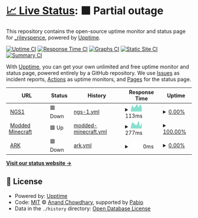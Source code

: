# [📈 Live Status](https://status.nimrd.net): <!--live status--> **🟧 Partial outage**

This repository contains the open-source uptime monitor and status page for [\_rileyspence](https://status.nimrd.net), powered by [Upptime](https://github.com/upptime/upptime).

[![Uptime CI](https://github.com/rileyspence/uptime/workflows/Uptime%20CI/badge.svg)](https://github.com/rileyspence/uptime/actions?query=workflow%3A%22Uptime+CI%22)
[![Response Time CI](https://github.com/rileyspence/uptime/workflows/Response%20Time%20CI/badge.svg)](https://github.com/rileyspence/uptime/actions?query=workflow%3A%22Response+Time+CI%22)
[![Graphs CI](https://github.com/rileyspence/uptime/workflows/Graphs%20CI/badge.svg)](https://github.com/rileyspence/uptime/actions?query=workflow%3A%22Graphs+CI%22)
[![Static Site CI](https://github.com/rileyspence/uptime/workflows/Static%20Site%20CI/badge.svg)](https://github.com/rileyspence/uptime/actions?query=workflow%3A%22Static+Site+CI%22)
[![Summary CI](https://github.com/rileyspence/uptime/workflows/Summary%20CI/badge.svg)](https://github.com/rileyspence/uptime/actions?query=workflow%3A%22Summary+CI%22)

With [Upptime](https://upptime.js.org), you can get your own unlimited and free uptime monitor and status page, powered entirely by a GitHub repository. We use [Issues](https://github.com/rileyspence/uptime/issues) as incident reports, [Actions](https://github.com/rileyspence/uptime/actions) as uptime monitors, and [Pages](https://status.nimrd.net) for the status page.

<!--start: status pages-->
<!-- This summary is generated by Upptime (https://github.com/upptime/upptime) -->
<!-- Do not edit this manually, your changes will be overwritten -->
<!-- prettier-ignore -->
| URL | Status | History | Response Time | Uptime |
| --- | ------ | ------- | ------------- | ------ |
| <img alt="" src="https://icons.duckduckgo.com/ip3/ngs1m.nimrdinfrastructure.net.ico" height="13"> [NGS1](https://ngs1m.nimrdinfrastructure.net) | 🟥 Down | [ngs-1.yml](https://github.com/rileyspence/uptime/commits/HEAD/history/ngs-1.yml) | <details><summary><img alt="Response time graph" src="./graphs/ngs-1/response-time-week.png" height="20"> 113ms</summary><br><a href="https://status.nimrd.net/history/ngs-1"><img alt="Response time 167" src="https://img.shields.io/endpoint?url=https%3A%2F%2Fraw.githubusercontent.com%2Frileyspence%2Fuptime%2FHEAD%2Fapi%2Fngs-1%2Fresponse-time.json"></a><br><a href="https://status.nimrd.net/history/ngs-1"><img alt="24-hour response time 81" src="https://img.shields.io/endpoint?url=https%3A%2F%2Fraw.githubusercontent.com%2Frileyspence%2Fuptime%2FHEAD%2Fapi%2Fngs-1%2Fresponse-time-day.json"></a><br><a href="https://status.nimrd.net/history/ngs-1"><img alt="7-day response time 113" src="https://img.shields.io/endpoint?url=https%3A%2F%2Fraw.githubusercontent.com%2Frileyspence%2Fuptime%2FHEAD%2Fapi%2Fngs-1%2Fresponse-time-week.json"></a><br><a href="https://status.nimrd.net/history/ngs-1"><img alt="30-day response time 167" src="https://img.shields.io/endpoint?url=https%3A%2F%2Fraw.githubusercontent.com%2Frileyspence%2Fuptime%2FHEAD%2Fapi%2Fngs-1%2Fresponse-time-month.json"></a><br><a href="https://status.nimrd.net/history/ngs-1"><img alt="1-year response time 167" src="https://img.shields.io/endpoint?url=https%3A%2F%2Fraw.githubusercontent.com%2Frileyspence%2Fuptime%2FHEAD%2Fapi%2Fngs-1%2Fresponse-time-year.json"></a></details> | <details><summary><a href="https://status.nimrd.net/history/ngs-1">0.00%</a></summary><a href="https://status.nimrd.net/history/ngs-1"><img alt="All-time uptime 25.03%" src="https://img.shields.io/endpoint?url=https%3A%2F%2Fraw.githubusercontent.com%2Frileyspence%2Fuptime%2FHEAD%2Fapi%2Fngs-1%2Fuptime.json"></a><br><a href="https://status.nimrd.net/history/ngs-1"><img alt="24-hour uptime 0.00%" src="https://img.shields.io/endpoint?url=https%3A%2F%2Fraw.githubusercontent.com%2Frileyspence%2Fuptime%2FHEAD%2Fapi%2Fngs-1%2Fuptime-day.json"></a><br><a href="https://status.nimrd.net/history/ngs-1"><img alt="7-day uptime 0.00%" src="https://img.shields.io/endpoint?url=https%3A%2F%2Fraw.githubusercontent.com%2Frileyspence%2Fuptime%2FHEAD%2Fapi%2Fngs-1%2Fuptime-week.json"></a><br><a href="https://status.nimrd.net/history/ngs-1"><img alt="30-day uptime 25.03%" src="https://img.shields.io/endpoint?url=https%3A%2F%2Fraw.githubusercontent.com%2Frileyspence%2Fuptime%2FHEAD%2Fapi%2Fngs-1%2Fuptime-month.json"></a><br><a href="https://status.nimrd.net/history/ngs-1"><img alt="1-year uptime 25.03%" src="https://img.shields.io/endpoint?url=https%3A%2F%2Fraw.githubusercontent.com%2Frileyspence%2Fuptime%2FHEAD%2Fapi%2Fngs-1%2Fuptime-year.json"></a></details>
| <img alt="" src="https://icons.duckduckgo.com/ip3/modded-map.nimrd.net.ico" height="13"> [Modded Minecraft](https://modded-map.nimrd.net) | 🟩 Up | [modded-minecraft.yml](https://github.com/rileyspence/uptime/commits/HEAD/history/modded-minecraft.yml) | <details><summary><img alt="Response time graph" src="./graphs/modded-minecraft/response-time-week.png" height="20"> 277ms</summary><br><a href="https://status.nimrd.net/history/modded-minecraft"><img alt="Response time 282" src="https://img.shields.io/endpoint?url=https%3A%2F%2Fraw.githubusercontent.com%2Frileyspence%2Fuptime%2FHEAD%2Fapi%2Fmodded-minecraft%2Fresponse-time.json"></a><br><a href="https://status.nimrd.net/history/modded-minecraft"><img alt="24-hour response time 361" src="https://img.shields.io/endpoint?url=https%3A%2F%2Fraw.githubusercontent.com%2Frileyspence%2Fuptime%2FHEAD%2Fapi%2Fmodded-minecraft%2Fresponse-time-day.json"></a><br><a href="https://status.nimrd.net/history/modded-minecraft"><img alt="7-day response time 277" src="https://img.shields.io/endpoint?url=https%3A%2F%2Fraw.githubusercontent.com%2Frileyspence%2Fuptime%2FHEAD%2Fapi%2Fmodded-minecraft%2Fresponse-time-week.json"></a><br><a href="https://status.nimrd.net/history/modded-minecraft"><img alt="30-day response time 282" src="https://img.shields.io/endpoint?url=https%3A%2F%2Fraw.githubusercontent.com%2Frileyspence%2Fuptime%2FHEAD%2Fapi%2Fmodded-minecraft%2Fresponse-time-month.json"></a><br><a href="https://status.nimrd.net/history/modded-minecraft"><img alt="1-year response time 282" src="https://img.shields.io/endpoint?url=https%3A%2F%2Fraw.githubusercontent.com%2Frileyspence%2Fuptime%2FHEAD%2Fapi%2Fmodded-minecraft%2Fresponse-time-year.json"></a></details> | <details><summary><a href="https://status.nimrd.net/history/modded-minecraft">100.00%</a></summary><a href="https://status.nimrd.net/history/modded-minecraft"><img alt="All-time uptime 99.93%" src="https://img.shields.io/endpoint?url=https%3A%2F%2Fraw.githubusercontent.com%2Frileyspence%2Fuptime%2FHEAD%2Fapi%2Fmodded-minecraft%2Fuptime.json"></a><br><a href="https://status.nimrd.net/history/modded-minecraft"><img alt="24-hour uptime 100.00%" src="https://img.shields.io/endpoint?url=https%3A%2F%2Fraw.githubusercontent.com%2Frileyspence%2Fuptime%2FHEAD%2Fapi%2Fmodded-minecraft%2Fuptime-day.json"></a><br><a href="https://status.nimrd.net/history/modded-minecraft"><img alt="7-day uptime 100.00%" src="https://img.shields.io/endpoint?url=https%3A%2F%2Fraw.githubusercontent.com%2Frileyspence%2Fuptime%2FHEAD%2Fapi%2Fmodded-minecraft%2Fuptime-week.json"></a><br><a href="https://status.nimrd.net/history/modded-minecraft"><img alt="30-day uptime 99.93%" src="https://img.shields.io/endpoint?url=https%3A%2F%2Fraw.githubusercontent.com%2Frileyspence%2Fuptime%2FHEAD%2Fapi%2Fmodded-minecraft%2Fuptime-month.json"></a><br><a href="https://status.nimrd.net/history/modded-minecraft"><img alt="1-year uptime 99.93%" src="https://img.shields.io/endpoint?url=https%3A%2F%2Fraw.githubusercontent.com%2Frileyspence%2Fuptime%2FHEAD%2Fapi%2Fmodded-minecraft%2Fuptime-year.json"></a></details>
| <img alt="" src="https://icons.duckduckgo.com/ip3/null.ico" height="13"> [ARK](ark.nimrd.net) | 🟥 Down | [ark.yml](https://github.com/rileyspence/uptime/commits/HEAD/history/ark.yml) | <details><summary><img alt="Response time graph" src="./graphs/ark/response-time-week.png" height="20"> 0ms</summary><br><a href="https://status.nimrd.net/history/ark"><img alt="Response time 0" src="https://img.shields.io/endpoint?url=https%3A%2F%2Fraw.githubusercontent.com%2Frileyspence%2Fuptime%2FHEAD%2Fapi%2Fark%2Fresponse-time.json"></a><br><a href="https://status.nimrd.net/history/ark"><img alt="24-hour response time 0" src="https://img.shields.io/endpoint?url=https%3A%2F%2Fraw.githubusercontent.com%2Frileyspence%2Fuptime%2FHEAD%2Fapi%2Fark%2Fresponse-time-day.json"></a><br><a href="https://status.nimrd.net/history/ark"><img alt="7-day response time 0" src="https://img.shields.io/endpoint?url=https%3A%2F%2Fraw.githubusercontent.com%2Frileyspence%2Fuptime%2FHEAD%2Fapi%2Fark%2Fresponse-time-week.json"></a><br><a href="https://status.nimrd.net/history/ark"><img alt="30-day response time 0" src="https://img.shields.io/endpoint?url=https%3A%2F%2Fraw.githubusercontent.com%2Frileyspence%2Fuptime%2FHEAD%2Fapi%2Fark%2Fresponse-time-month.json"></a><br><a href="https://status.nimrd.net/history/ark"><img alt="1-year response time 0" src="https://img.shields.io/endpoint?url=https%3A%2F%2Fraw.githubusercontent.com%2Frileyspence%2Fuptime%2FHEAD%2Fapi%2Fark%2Fresponse-time-year.json"></a></details> | <details><summary><a href="https://status.nimrd.net/history/ark">0.00%</a></summary><a href="https://status.nimrd.net/history/ark"><img alt="All-time uptime 0.00%" src="https://img.shields.io/endpoint?url=https%3A%2F%2Fraw.githubusercontent.com%2Frileyspence%2Fuptime%2FHEAD%2Fapi%2Fark%2Fuptime.json"></a><br><a href="https://status.nimrd.net/history/ark"><img alt="24-hour uptime 0.00%" src="https://img.shields.io/endpoint?url=https%3A%2F%2Fraw.githubusercontent.com%2Frileyspence%2Fuptime%2FHEAD%2Fapi%2Fark%2Fuptime-day.json"></a><br><a href="https://status.nimrd.net/history/ark"><img alt="7-day uptime 0.00%" src="https://img.shields.io/endpoint?url=https%3A%2F%2Fraw.githubusercontent.com%2Frileyspence%2Fuptime%2FHEAD%2Fapi%2Fark%2Fuptime-week.json"></a><br><a href="https://status.nimrd.net/history/ark"><img alt="30-day uptime 0.00%" src="https://img.shields.io/endpoint?url=https%3A%2F%2Fraw.githubusercontent.com%2Frileyspence%2Fuptime%2FHEAD%2Fapi%2Fark%2Fuptime-month.json"></a><br><a href="https://status.nimrd.net/history/ark"><img alt="1-year uptime 0.00%" src="https://img.shields.io/endpoint?url=https%3A%2F%2Fraw.githubusercontent.com%2Frileyspence%2Fuptime%2FHEAD%2Fapi%2Fark%2Fuptime-year.json"></a></details>

<!--end: status pages-->

[**Visit our status website →**](https://status.nimrd.net)

## 📄 License

- Powered by: [Upptime](https://github.com/upptime/upptime)
- Code: [MIT](./LICENSE) © [Anand Chowdhary](https://anandchowdhary.com), supported by [Pabio](https://pabio.com)
- Data in the `./history` directory: [Open Database License](https://opendatacommons.org/licenses/odbl/1-0/)
